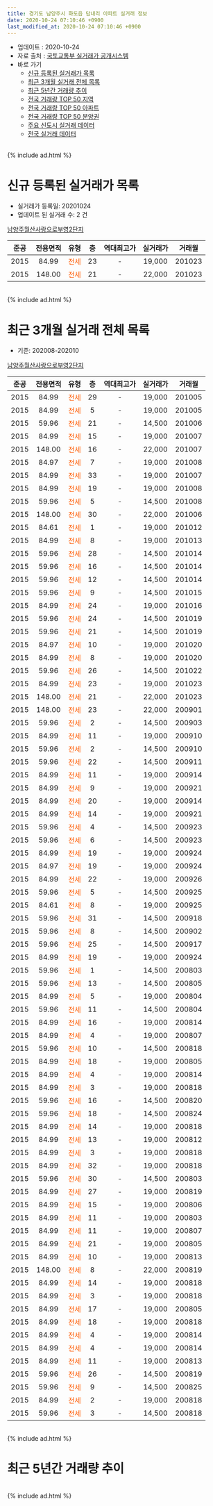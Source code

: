 ```yaml
---
title: 경기도 남양주시 화도읍 답내리 아파트 실거래 정보
date: 2020-10-24 07:10:46 +0900
last_modified_at: 2020-10-24 07:10:46 +0900
---
```


* 업데이트 : 2020-10-24
* 자료 출처 : [국토교통부 실거래가 공개시스템](http://rt.molit.go.kr)
* 바로 가기
    * [신규 등록된 실거래가 목록](#신규-등록된-실거래가-목록)
    * [최근 3개월 실거래 전체 목록](#최근-3개월-실거래-전체-목록)
    * [최근 5년간 거래량 추이](#최근-5년간-거래량-추이)
    * [전국 거래량 TOP 50 지역](https://inasie.github.io/apt-trade-info/최근-3개월-전국에서-가장-거래가-많이-발생한-지역)
    * [전국 거래량 TOP 50 아파트](https://inasie.github.io/apt-trade-info/최근-3개월-전국에서-가장-거래가-많이-발생한-아파트)
    * [전국 거래량 TOP 50 분양권](https://inasie.github.io/apt-trade-info/최근-3개월-전국에서-가장-거래가-많이-발생한-분양권)
    * [주요 신도시 실거래 데이터](https://inasie.github.io/apt-trade-info/주요-신도시)
    * [전국 실거래 데이터](https://inasie.github.io/apt-trade-info/전국)
<br>
{% include ad.html %}
<br>

# 신규 등록된 실거래가 목록
* 실거래가 등록일: 20201024
* 업데이트 된 실거래 수: 2 건


[남양주월산사랑으로부영2단지](https://search.naver.com/search.naver?query=%EA%B2%BD%EA%B8%B0%EB%8F%84+%EB%82%A8%EC%96%91%EC%A3%BC%EC%8B%9C+%ED%99%94%EB%8F%84%EC%9D%8D+%EB%8B%B5%EB%82%B4%EB%A6%AC+%EB%82%A8%EC%96%91%EC%A3%BC%EC%9B%94%EC%82%B0%EC%82%AC%EB%9E%91%EC%9C%BC%EB%A1%9C%EB%B6%80%EC%98%812%EB%8B%A8%EC%A7%80)

|준공|전용면적|유형|층|역대최고가|실거래가|거래월|
|:---:|:---:|:---:|:---:|:---:|:---:|:---:|
|2015|84.99|<span style="color:#ff5a00">전세</span>|23|<span style="color:#444444">-</span>|19,000|201023|
|2015|148.00|<span style="color:#ff5a00">전세</span>|21|<span style="color:#444444">-</span>|22,000|201023|


<br>
{% include ad.html %}
<br>

# 최근 3개월 실거래 전체 목록
* 기준: 202008-202010


[남양주월산사랑으로부영2단지](https://search.naver.com/search.naver?query=%EA%B2%BD%EA%B8%B0%EB%8F%84+%EB%82%A8%EC%96%91%EC%A3%BC%EC%8B%9C+%ED%99%94%EB%8F%84%EC%9D%8D+%EB%8B%B5%EB%82%B4%EB%A6%AC+%EB%82%A8%EC%96%91%EC%A3%BC%EC%9B%94%EC%82%B0%EC%82%AC%EB%9E%91%EC%9C%BC%EB%A1%9C%EB%B6%80%EC%98%812%EB%8B%A8%EC%A7%80)

|준공|전용면적|유형|층|역대최고가|실거래가|거래월|
|:---:|:---:|:---:|:---:|:---:|:---:|:---:|
|2015|84.99|<span style="color:#ff5a00">전세</span>|29|<span style="color:#444444">-</span>|19,000|201005|
|2015|84.99|<span style="color:#ff5a00">전세</span>|5|<span style="color:#444444">-</span>|19,000|201005|
|2015|59.96|<span style="color:#ff5a00">전세</span>|21|<span style="color:#444444">-</span>|14,500|201006|
|2015|84.99|<span style="color:#ff5a00">전세</span>|15|<span style="color:#444444">-</span>|19,000|201007|
|2015|148.00|<span style="color:#ff5a00">전세</span>|16|<span style="color:#444444">-</span>|22,000|201007|
|2015|84.97|<span style="color:#ff5a00">전세</span>|7|<span style="color:#444444">-</span>|19,000|201008|
|2015|84.99|<span style="color:#ff5a00">전세</span>|33|<span style="color:#444444">-</span>|19,000|201007|
|2015|84.99|<span style="color:#ff5a00">전세</span>|19|<span style="color:#444444">-</span>|19,000|201008|
|2015|59.96|<span style="color:#ff5a00">전세</span>|5|<span style="color:#444444">-</span>|14,500|201008|
|2015|148.00|<span style="color:#ff5a00">전세</span>|30|<span style="color:#444444">-</span>|22,000|201006|
|2015|84.61|<span style="color:#ff5a00">전세</span>|1|<span style="color:#444444">-</span>|19,000|201012|
|2015|84.99|<span style="color:#ff5a00">전세</span>|8|<span style="color:#444444">-</span>|19,000|201013|
|2015|59.96|<span style="color:#ff5a00">전세</span>|28|<span style="color:#444444">-</span>|14,500|201014|
|2015|59.96|<span style="color:#ff5a00">전세</span>|16|<span style="color:#444444">-</span>|14,500|201014|
|2015|59.96|<span style="color:#ff5a00">전세</span>|12|<span style="color:#444444">-</span>|14,500|201014|
|2015|59.96|<span style="color:#ff5a00">전세</span>|9|<span style="color:#444444">-</span>|14,500|201015|
|2015|84.99|<span style="color:#ff5a00">전세</span>|24|<span style="color:#444444">-</span>|19,000|201016|
|2015|59.96|<span style="color:#ff5a00">전세</span>|24|<span style="color:#444444">-</span>|14,500|201019|
|2015|59.96|<span style="color:#ff5a00">전세</span>|21|<span style="color:#444444">-</span>|14,500|201019|
|2015|84.97|<span style="color:#ff5a00">전세</span>|10|<span style="color:#444444">-</span>|19,000|201020|
|2015|84.99|<span style="color:#ff5a00">전세</span>|8|<span style="color:#444444">-</span>|19,000|201020|
|2015|59.96|<span style="color:#ff5a00">전세</span>|26|<span style="color:#444444">-</span>|14,500|201022|
|2015|84.99|<span style="color:#ff5a00">전세</span>|23|<span style="color:#444444">-</span>|19,000|201023|
|2015|148.00|<span style="color:#ff5a00">전세</span>|21|<span style="color:#444444">-</span>|22,000|201023|
|2015|148.00|<span style="color:#ff5a00">전세</span>|23|<span style="color:#444444">-</span>|22,000|200901|
|2015|59.96|<span style="color:#ff5a00">전세</span>|2|<span style="color:#444444">-</span>|14,500|200903|
|2015|84.99|<span style="color:#ff5a00">전세</span>|11|<span style="color:#444444">-</span>|19,000|200910|
|2015|59.96|<span style="color:#ff5a00">전세</span>|2|<span style="color:#444444">-</span>|14,500|200910|
|2015|59.96|<span style="color:#ff5a00">전세</span>|22|<span style="color:#444444">-</span>|14,500|200911|
|2015|84.99|<span style="color:#ff5a00">전세</span>|11|<span style="color:#444444">-</span>|19,000|200914|
|2015|84.99|<span style="color:#ff5a00">전세</span>|9|<span style="color:#444444">-</span>|19,000|200921|
|2015|84.99|<span style="color:#ff5a00">전세</span>|20|<span style="color:#444444">-</span>|19,000|200914|
|2015|84.99|<span style="color:#ff5a00">전세</span>|14|<span style="color:#444444">-</span>|19,000|200921|
|2015|59.96|<span style="color:#ff5a00">전세</span>|4|<span style="color:#444444">-</span>|14,500|200923|
|2015|59.96|<span style="color:#ff5a00">전세</span>|6|<span style="color:#444444">-</span>|14,500|200923|
|2015|84.99|<span style="color:#ff5a00">전세</span>|19|<span style="color:#444444">-</span>|19,000|200924|
|2015|84.97|<span style="color:#ff5a00">전세</span>|19|<span style="color:#444444">-</span>|19,000|200924|
|2015|84.99|<span style="color:#ff5a00">전세</span>|22|<span style="color:#444444">-</span>|19,000|200926|
|2015|59.96|<span style="color:#ff5a00">전세</span>|5|<span style="color:#444444">-</span>|14,500|200925|
|2015|84.61|<span style="color:#ff5a00">전세</span>|8|<span style="color:#444444">-</span>|19,000|200925|
|2015|59.96|<span style="color:#ff5a00">전세</span>|31|<span style="color:#444444">-</span>|14,500|200918|
|2015|59.96|<span style="color:#ff5a00">전세</span>|8|<span style="color:#444444">-</span>|14,500|200902|
|2015|59.96|<span style="color:#ff5a00">전세</span>|25|<span style="color:#444444">-</span>|14,500|200917|
|2015|84.99|<span style="color:#ff5a00">전세</span>|19|<span style="color:#444444">-</span>|19,000|200924|
|2015|59.96|<span style="color:#ff5a00">전세</span>|1|<span style="color:#444444">-</span>|14,500|200803|
|2015|59.96|<span style="color:#ff5a00">전세</span>|13|<span style="color:#444444">-</span>|14,500|200805|
|2015|84.99|<span style="color:#ff5a00">전세</span>|5|<span style="color:#444444">-</span>|19,000|200804|
|2015|59.96|<span style="color:#ff5a00">전세</span>|11|<span style="color:#444444">-</span>|14,500|200804|
|2015|84.99|<span style="color:#ff5a00">전세</span>|16|<span style="color:#444444">-</span>|19,000|200814|
|2015|84.99|<span style="color:#ff5a00">전세</span>|4|<span style="color:#444444">-</span>|19,000|200807|
|2015|59.96|<span style="color:#ff5a00">전세</span>|10|<span style="color:#444444">-</span>|14,500|200818|
|2015|84.99|<span style="color:#ff5a00">전세</span>|18|<span style="color:#444444">-</span>|19,000|200805|
|2015|84.99|<span style="color:#ff5a00">전세</span>|4|<span style="color:#444444">-</span>|19,000|200814|
|2015|84.99|<span style="color:#ff5a00">전세</span>|3|<span style="color:#444444">-</span>|19,000|200818|
|2015|59.96|<span style="color:#ff5a00">전세</span>|16|<span style="color:#444444">-</span>|14,500|200820|
|2015|59.96|<span style="color:#ff5a00">전세</span>|18|<span style="color:#444444">-</span>|14,500|200824|
|2015|84.99|<span style="color:#ff5a00">전세</span>|14|<span style="color:#444444">-</span>|19,000|200818|
|2015|84.99|<span style="color:#ff5a00">전세</span>|13|<span style="color:#444444">-</span>|19,000|200812|
|2015|84.99|<span style="color:#ff5a00">전세</span>|3|<span style="color:#444444">-</span>|19,000|200818|
|2015|84.99|<span style="color:#ff5a00">전세</span>|32|<span style="color:#444444">-</span>|19,000|200818|
|2015|59.96|<span style="color:#ff5a00">전세</span>|30|<span style="color:#444444">-</span>|14,500|200803|
|2015|84.99|<span style="color:#ff5a00">전세</span>|27|<span style="color:#444444">-</span>|19,000|200819|
|2015|84.99|<span style="color:#ff5a00">전세</span>|15|<span style="color:#444444">-</span>|19,000|200806|
|2015|84.99|<span style="color:#ff5a00">전세</span>|11|<span style="color:#444444">-</span>|19,000|200803|
|2015|84.99|<span style="color:#ff5a00">전세</span>|11|<span style="color:#444444">-</span>|19,000|200807|
|2015|84.99|<span style="color:#ff5a00">전세</span>|21|<span style="color:#444444">-</span>|19,000|200805|
|2015|84.99|<span style="color:#ff5a00">전세</span>|10|<span style="color:#444444">-</span>|19,000|200813|
|2015|148.00|<span style="color:#ff5a00">전세</span>|8|<span style="color:#444444">-</span>|22,000|200819|
|2015|84.99|<span style="color:#ff5a00">전세</span>|14|<span style="color:#444444">-</span>|19,000|200818|
|2015|84.99|<span style="color:#ff5a00">전세</span>|3|<span style="color:#444444">-</span>|19,000|200818|
|2015|84.99|<span style="color:#ff5a00">전세</span>|17|<span style="color:#444444">-</span>|19,000|200805|
|2015|84.99|<span style="color:#ff5a00">전세</span>|18|<span style="color:#444444">-</span>|19,000|200818|
|2015|84.99|<span style="color:#ff5a00">전세</span>|4|<span style="color:#444444">-</span>|19,000|200814|
|2015|84.99|<span style="color:#ff5a00">전세</span>|4|<span style="color:#444444">-</span>|19,000|200814|
|2015|84.99|<span style="color:#ff5a00">전세</span>|11|<span style="color:#444444">-</span>|19,000|200813|
|2015|59.96|<span style="color:#ff5a00">전세</span>|26|<span style="color:#444444">-</span>|14,500|200819|
|2015|59.96|<span style="color:#ff5a00">전세</span>|9|<span style="color:#444444">-</span>|14,500|200825|
|2015|84.99|<span style="color:#ff5a00">전세</span>|2|<span style="color:#444444">-</span>|19,000|200818|
|2015|59.96|<span style="color:#ff5a00">전세</span>|3|<span style="color:#444444">-</span>|14,500|200818|


<br>
{% include ad.html %}
<br>

# 최근 5년간 거래량 추이


<div style="width:100%;">
    <canvas id="deal_progress" height="200"></canvas>
</div>

<script>
new Chart(document.getElementById("deal_progress"), {
    type: 'line',
    data: {
        labels: ['201510','201511','201512','201601','201602','201603','201604','201605','201606','201607','201608','201609','201610','201611','201612','201701','201702','201703','201704','201705','201706','201707','201708','201709','201710','201711','201712','201801','201802','201803','201804','201805','201806','201807','201808','201809','201810','201811','201812','201901','201902','201903','201904','201905','201906','201907','201908','201909','201910','201911','201912','202001','202002','202003','202004','202005','202006','202007','202008','202009','202010'],
        datasets: [{
            label: '매매',
            pointRadius: 1,
            data: [0, 0, 0, 0, 0, 0, 0, 0, 0, 0, 0, 0, 0, 0, 0, 0, 0, 0, 0, 0, 0, 0, 0, 0, 0, 0, 0, 0, 0, 0, 0, 0, 0, 0, 0, 0, 0, 0, 0, 0, 0, 0, 0, 0, 0, 0, 0, 0, 0, 0, 0, 0, 0, 0, 0, 0, 0, 0, 0, 0, 0],
            borderColor: "rgba(255, 201, 14, 1)",
            backgroundColor: "rgba(255, 201, 14, 0.5)",
            fill: false,
            lineTension: 0
        },{
            label: '전월세',
            pointRadius: 1,
            data: [12, 15, 23, 26, 31, 34, 29, 28, 11, 3, 5, 7, 20, 22, 18, 29, 53, 41, 28, 28, 19, 6, 12, 12, 14, 21, 23, 20, 27, 35, 35, 31, 22, 12, 13, 10, 24, 28, 26, 33, 34, 53, 48, 40, 34, 25, 23, 26, 34, 24, 40, 47, 75, 60, 55, 34, 41, 44, 35, 20, 24],
            borderColor: "rgba(0, 141, 185, 1)",
            backgroundColor: "rgba(0, 141, 185, 0.5)",
            fill: false,
            lineTension: 0
        }
        ]
    },
    options: {
        responsive: true,
        title: {
            display: false
        },
        tooltips: {
            mode: 'index',
            intersect: false
        },
        hover: {
            mode: 'nearest',
            intersect: true
        },
        scales: {
            xAxes: [{
                display: true,
                scaleLabel: {
                    display: true,
                    labelString: '년/월'
                }
            }],
            yAxes: [{
                display: true,
                ticks: {
                    suggestedMin: 0,
                },
                scaleLabel: {
                    display: true,
                    labelString: '실거래 수'
                }
            }]
        }
    }
});

</script>


<br>
{% include ad.html %}
<br>


